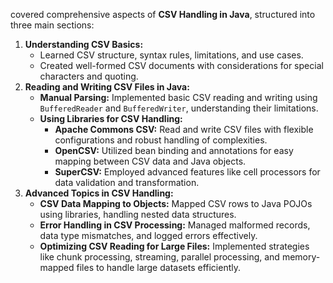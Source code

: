 covered comprehensive aspects of **CSV Handling in Java**, structured into three main sections:

1. **Understanding CSV Basics:**
    - Learned CSV structure, syntax rules, limitations, and use cases.
    - Created well-formed CSV documents with considerations for special characters and quoting.
2. **Reading and Writing CSV Files in Java:**
    - **Manual Parsing:** Implemented basic CSV reading and writing using `BufferedReader` and `BufferedWriter`, understanding their limitations.
    - **Using Libraries for CSV Handling:**
        - **Apache Commons CSV:** Read and write CSV files with flexible configurations and robust handling of complexities.
        - **OpenCSV:** Utilized bean binding and annotations for easy mapping between CSV data and Java objects.
        - **SuperCSV:** Employed advanced features like cell processors for data validation and transformation.
3. **Advanced Topics in CSV Handling:**
    - **CSV Data Mapping to Objects:** Mapped CSV rows to Java POJOs using libraries, handling nested data structures.
    - **Error Handling in CSV Processing:** Managed malformed records, data type mismatches, and logged errors effectively.
    - **Optimizing CSV Reading for Large Files:** Implemented strategies like chunk processing, streaming, parallel processing, and memory-mapped files to handle large datasets efficiently.